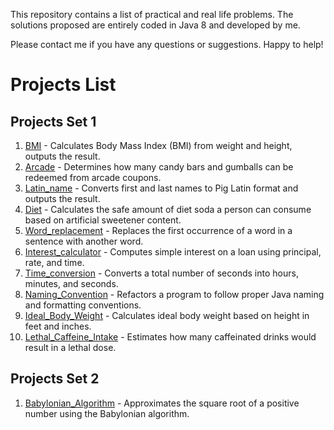 This repository contains a list of practical and real life problems.
The solutions proposed are entirely coded in Java 8 and developed by me.

Please contact me if you have any questions or suggestions.
Happy to help!

# Projects List

## Projects Set 1

1. [BMI](src/Projects_set1/Project_01_BMI) - Calculates Body Mass Index (BMI) from weight and height, outputs the result.
2. [Arcade](src/Projects_set1/Project_02_Arcade) - Determines how many candy bars and gumballs can be redeemed from arcade coupons.
3. [Latin_name](src/Projects_set1/Project_03_Latin_name) - Converts first and last names to Pig Latin format and outputs the result.
4. [Diet](src/Projects_set1/Project_04_Diet) - Calculates the safe amount of diet soda a person can consume based on artificial sweetener content.
5. [Word_replacement](src/Projects_set1/Project_05_Word_replacement) - Replaces the first occurrence of a word in a sentence with another word.
6. [Interest_calculator](src/Projects_set1/Project_06_Interest_calculator) - Computes simple interest on a loan using principal, rate, and time.
7. [Time_conversion](src/Projects_set1/Project_07_Time_conversion) - Converts a total number of seconds into hours, minutes, and seconds.
8. [Naming_Convention](src/Projects_set1/Project_08_Naming_Convention) - Refactors a program to follow proper Java naming and formatting conventions.
9. [Ideal_Body_Weight](src/Projects_set1/Project_09_Ideal_Body_Weight) - Calculates ideal body weight based on height in feet and inches.
10. [Lethal_Caffeine_Intake](src/Projects_set1/Project_10_Letal_Caffeine_Intake) - Estimates how many caffeinated drinks would result in a lethal dose.

## Projects Set 2

1. [Babylonian_Algorithm](src/Projects_set2/Project_01_Babylonian_Algorithm) - Approximates the square root of a positive number using the Babylonian algorithm.
